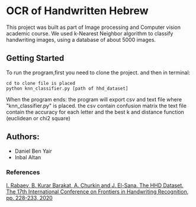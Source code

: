# OCR of Handwritten Hebrew 
This project was built as part of Image processing and Computer vision academic course.
We used k-Nearest Neighbor algorithm to classify handwriting images, using a database of about 5000 images.

## Getting Started
To run the program,first you need to clone the project.
and then in terminal:
```
cd to clone file is placed
python knn_classifier.py [path of hhd_dataset]
```
When the program ends:
	the program will export csv and text file where "knn_classifier.py" is placed.
	the csv contain confusion matrix
	the text file contain the accuracy for each letter and the best k and distance function (euclidean or chi2 square)

## Authors:
* Daniel Ben Yair
* Inbal Altan

### References
[I. Rabaev, B. Kurar Barakat, A. Churkin and J. El-Sana. The HHD Dataset. The 17th
International Conference on Frontiers in Handwriting Recognition, pp. 228-233, 2020](https://www.researchgate.net/publication/343880780_The_HHD_Dataset)
